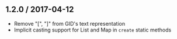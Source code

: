 1.2.0 / 2017-04-12
------------------
* Remove "[", "]" from GID's text representation
* Implicit casting support for List and Map in `create` static methods